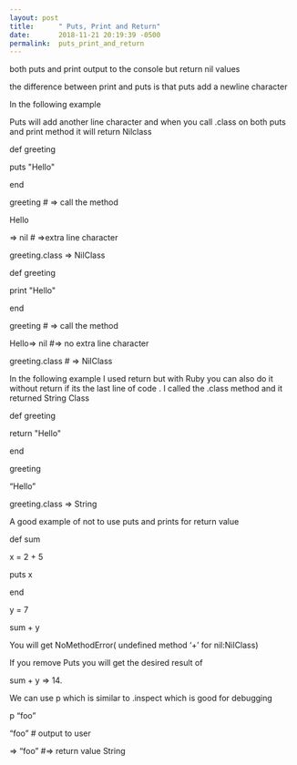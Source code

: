 ```yaml
---
layout: post
title:      " Puts, Print and Return"
date:       2018-11-21 20:19:39 -0500
permalink:  puts_print_and_return
---
```


                  







<p>both puts and print output to the console but return nil values</p>
<p> the difference between print and puts is that puts  add a newline character</p>
<p></p>
<p>In the following example </p>
<p></p>
<p> Puts will add another line character and when you call .class on both puts and print method it will return Nilclass</p>
<p></p>
<p> def greeting                                </p>
<p> 	puts "Hello"</p>
<p> end</p>
<p> greeting # => call the method</p>
<p> Hello</p>
<p>=> nil # =>extra line character</p>
<p>greeting.class => NilClass</p>
<p></p>
<p>def greeting</p>
<p>   print "Hello"</p>
<p>end</p>
<p>greeting # => call the method</p>
<p>Hello=> nil #=> no extra line character</p>
<p>greeting.class  # => NilClass </p>
<p></p>
<p>In the following example I used return but with Ruby you can also do it without return if its the last line of code . I called the .class method and it returned String Class</p>
<p></p>
<p>def greeting</p>
<p> return "Hello"</p>
<p>end</p>
<p>greeting</p>
<p>“Hello”</p>
<p>greeting.class  => String</p>
<p></p>
<p>A good example of not to use puts and prints for return value </p>
<p> def sum  </p>
<p>    x = 2 + 5</p>
<p>    puts x</p>
<p>end</p>
<p>y = 7</p>
<p>sum + y </p>
<p>You  will get NoMethodError( undefined method ‘+’ for nil:NilClass)</p>
<p>If you remove Puts you will get the desired result of </p>
<p>sum + y => 14.</p>
<p>We can use p which is similar to .inspect which is good for debugging </p>
<p></p>
<p>p “foo”</p>
<p>“foo” # output to user</p>
<p>=> “foo” #=> return value String </p>
<p></p>
<p></p>
</div>
